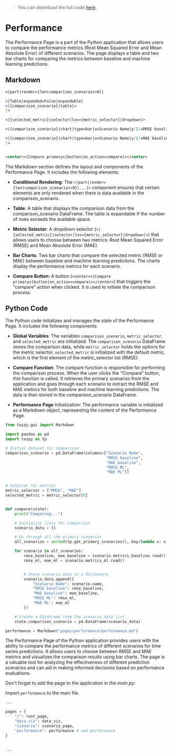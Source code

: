> You can download the full code [here](https://github.com/Avaiga/taipy-getting-started/tree/develop/src).

# Performance

The Performance Page is a part of the Python application that allows users to compare the performance metrics (Root Mean Squared Error and Mean Absolute Error) of different scenarios. The page displays a table and two bar charts for comparing the metrics between baseline and machine learning predictions.

## Markdown

```markdown
<|part|render={len(comparison_scenario)>0}|

<|Table|expanded=False|expandable|
<|{comparison_scenario}|table|>
|>

<|{selected_metric}|selector|lov={metric_selector}|dropdown|>

<|{comparison_scenario}|chart|type=bar|x=Scenario Name|y[1]=RMSE baseline|y[2]=RMSE ML|render={selected_metric=="RMSE"}|>

<|{comparison_scenario}|chart|type=bar|x=Scenario Name|y[1]=MAE baseline|y[2]=MAE ML|render={selected_metric=="MAE"}|>
|>


<center><|Compare primarys|button|on_action=compare|></center>
```

The Markdown section defines the layout and components of the Performance Page. It includes the following elements:

- **Conditional Rendering**: The `<|part|render={len(comparison_scenario)>0}|...|>` component ensures that certain elements are only rendered when there is data available in the comparison_scenario.

- **Table**: A table that displays the comparison data from the comparison_scenario DataFrame. The table is expandable if the number of rows exceeds the available space.

- **Metric Selector**: A dropdown selector (`<|{selected_metric}|selector|lov={metric_selector}|dropdown|>`) that allows users to choose between two metrics: Root Mean Squared Error (RMSE) and Mean Absolute Error (MAE).

- **Bar Charts**: Two bar charts that compare the selected metric (RMSE or MAE) between baseline and machine learning predictions. The charts display the performance metrics for each scenario.

- **Compare Button**: A button (`<center><|Compare primarys|button|on_action=compare|></center>`) that triggers the "compare" action when clicked. It is used to initiate the comparison process.

## Python Code

The Python code initializes and manages the state of the Performance Page. It includes the following components:

- **Global Variables**: The variables `comparison_scenario`, `metric_selector`, and `selected_metric` are initialized. The `comparison_scenario` DataFrame stores the comparison data, while `metric_selector` holds the options for the metric selector. `selected_metric` is initialized with the default metric, which is the first element of the metric_selector list (RMSE).

- **Compare Function**: The compare function is responsible for performing the comparison process. When the user clicks the "Compare" button, this function is called. It retrieves the primary scenarios from the application and goes through each scenario to extract the RMSE and MAE metrics for both baseline and machine learning predictions. The data is then stored in the comparison_scenario DataFrame.

- **Performance Page** Initialization: The performance variable is initialized as a Markdown object, representing the content of the Performance Page.

```python
from taipy.gui import Markdown

import pandas as pd
import taipy as tp

# Initial dataset for comparison
comparison_scenario = pd.DataFrame(columns=["Scenario Name",
                                            "RMSE baseline",
                                            "MAE baseline",
                                            "RMSE ML",
                                            "MAE ML"])


# Selector for metrics
metric_selector = ["RMSE", "MAE"]
selected_metric = metric_selector[0]


def compare(state):
    print("Comparing...")

    # Initialize lists for comparison
    scenario_data = []

    # Go through all the primary scenarios
    all_scenarios = sorted(tp.get_primary_scenarios(), key=lambda x: x.creation_date.timestamp())

    for scenario in all_scenarios:
        rmse_baseline, mae_baseline = scenario.metrics_baseline.read()
        rmse_ml, mae_ml = scenario.metrics_ml.read()


        # Store scenario data in a dictionary
        scenario_data.append({
            "Scenario Name": scenario.name,
            "RMSE baseline": rmse_baseline,
            "MAE baseline": mae_baseline,
            "RMSE ML": rmse_ml,
            "MAE ML": mae_ml
        })

    # Create a DataFrame from the scenario_data list
    state.comparison_scenario = pd.DataFrame(scenario_data)

performance = Markdown("pages/performance/performance.md")
```

The Performance Page of the Python application provides users with the ability to compare the performance metrics of different scenarios for time series predictions. It allows users to choose between RMSE and MAE metrics and visualizes the comparison results using bar charts. The page is a valuable tool for analyzing the effectiveness of different prediction scenarios and can aid in making informed decisions based on performance evaluations.

Don't forget to add the page to the application in the *main.py*:

Import `performance` to the main file.

```python
...

pages = {
    "/": root_page,
    "data_viz": data_viz,
    "scenario": scenario_page,
    "performance": performance # add performance
}


...
```